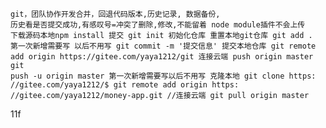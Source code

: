 <!-- console.log()  {知}1行动做到 1 错1改1 转0为1 不1则0 -->
    git，团队协作开发合并，回退代码版本,历史记录, 数据备份,
    历史看是否提交成功,有感叹号=冲突了删除,修改,不能留着 node module插件不会上传
    下载源码本地npm install 提交 git init 初始化仓库 重置本地git仓库 git add .
    第一次新增需要写 以后不用写 git commit -m '提交信息' 提交本地仓库 git remote
    add origin https://gitee.com/yaya1212/git 连接云端 push origin master git
    push -u origin master 第一次新增需要写以后不用写 克隆本地 git clone https:
    //gitee.com/yaya1212/$ git remote add origin https:
    //gitee.com/yaya1212/money-app.git //连接云端 git pull origin master
 11f